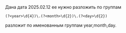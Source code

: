 Дана дата 2025.02.12 ее нужно разложить по группам
```regexp
(?<year>\d{4})\.(?<month>\d{2})\.(?<day>\d{2})
```
разложит по именованным группам year,month,day.
